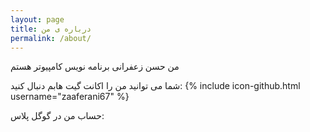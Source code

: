 ```yaml
---
layout: page
title: درباره ی من
permalink: /about/
---
```


من حسن زعفرانی برنامه نویس کامپیوتر هستم

شما می توانید من را اکانت گیت هابم دنبال کنید:
{% include icon-github.html username="zaaferani67" %} 

حساب من در گوگل پلاس:

